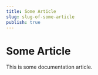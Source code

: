 ```yaml
---
title: Some Article
slug: slug-of-some-article
publish: true
---
```


Some Article
============

This is some documentation article.
